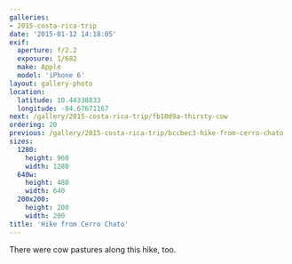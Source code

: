 ```yaml
---
galleries:
- 2015-costa-rica-trip
date: '2015-01-12 14:18:05'
exif:
  aperture: f/2.2
  exposure: 1/682
  make: Apple
  model: 'iPhone 6'
layout: gallery-photo
location:
  latitude: 10.44338833
  longitude: -84.67671167
next: /gallery/2015-costa-rica-trip/fb10d9a-thirsty-cow
ordering: 20
previous: /gallery/2015-costa-rica-trip/bccbec3-hike-from-cerro-chato
sizes:
  1280:
    height: 960
    width: 1280
  640w:
    height: 480
    width: 640
  200x200:
    height: 200
    width: 200
title: 'Hike from Cerro Chato'
---
```


There were cow pastures along this hike, too.
